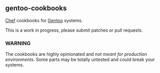## gentoo-cookbooks

[Chef][chef] cookbooks for [Gentoo][gentoo] systems.

This is a work in progress, please submit patches or pull requests.

[chef]: http://wiki.opscode.com/display/chef
[gentoo]: http://www.gentoo.org

### WARNING

The cookbooks are highly opinionated and _not meant for production
environments_. Some parts may be totally untested and could break your systems.
